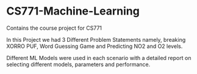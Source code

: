 # CS771-Machine-Learning
Contains the course project for CS771

In this Project we had 3 Different Problem Statements namely, breaking XORRO PUF, Word Guessing Game and Predicting NO2 and O2 levels. 

Different ML Models were used in each scenario with a detailed report on selecting different models, parameters and performance.
